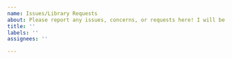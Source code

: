 ```yaml
---
name: Issues/Library Requests
about: Please report any issues, concerns, or requests here! I will be happy to help.
title: ''
labels: ''
assignees: ''

---
```



